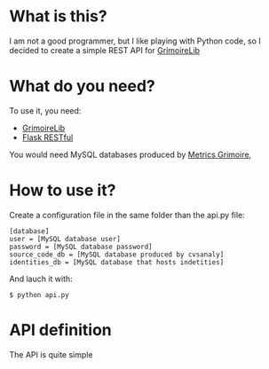 # What is this?

I am not a good programmer, but I like playing with Python code, so I decided
to create a simple REST API for [GrimoireLib](https://github.com/VizGrimoire/GrimoireLib)

# What do you need?

To use it, you need:
* [GrimoireLib](https://github.com/VizGrimoire/GrimoireLib)
* [Flask RESTful](https://flask-restful.readthedocs.org)

You would need MySQL databases produced by [Metrics Grimoire](http://metricsgrimoire.github.io/),

# How to use it?

Create a configuration file in the same folder than the api.py file:

```
[database]
user = [MySQL database user]
password = [MySQL database password]
source_code_db = [MySQL database produced by cvsanaly]
identities_db = [MySQL database that hosts indetities]
```

And lauch it with:

```
$ python api.py
```

# API definition

The API is quite simple
